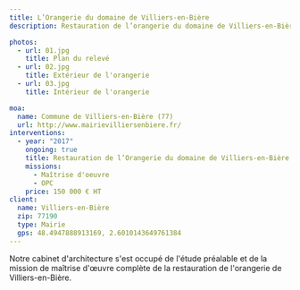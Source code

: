 ```yaml
---
title: L’Orangerie du domaine de Villiers-en-Bière
description: Restauration de l’orangerie du domaine de Villiers-en-Bière

photos:
  - url: 01.jpg
    title: Plan du relevé
  - url: 02.jpg
    title: Extérieur de l'orangerie
  - url: 03.jpg
    title: Intérieur de l'orangerie

moa:
  name: Commune de Villiers-en-Bière (77)
  url: http://www.mairievilliersenbiere.fr/
interventions:
  - year: "2017"
    ongoing: true
    title: Restauration de l’Orangerie du domaine de Villiers-en-Bière
    missions:
      - Maîtrise d'oeuvre
      - OPC
    price: 150 000 € HT
client:
  name: Villiers-en-Bière
  zip: 77190
  type: Mairie
  gps: 48.4947888913169, 2.6010143649761384
---
```


Notre cabinet d'architecture s'est occupé de l'étude préalable et de la mission
de maîtrise d'œuvre complète de la restauration de l'orangerie de
Villiers-en-Bière.
